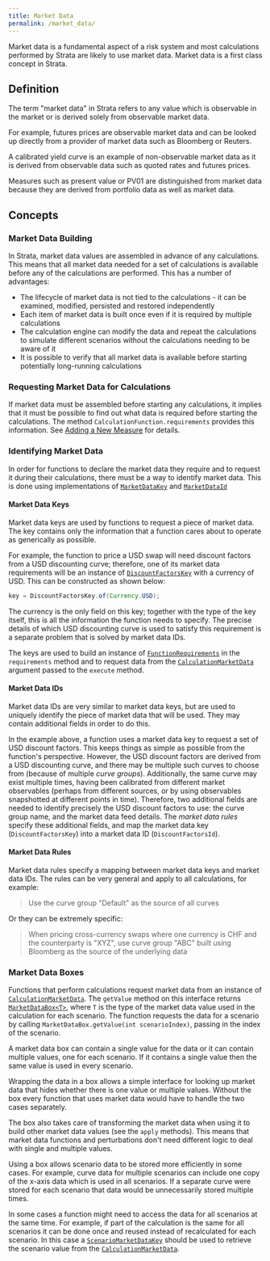 ```yaml
---
title: Market Data
permalink: /market_data/
---
```


Market data is a fundamental aspect of a risk system and most calculations performed by Strata 
are likely to use market data. Market data is a first class concept in Strata.

## Definition

The term "market data" in Strata refers to any value which is observable in the market or is derived solely from
observable market data.

For example, futures prices are observable market data and can be looked up directly from a provider of
market data such as Bloomberg or Reuters.

A calibrated yield curve is an example of non-observable market data as it is derived from observable data such as
quoted rates and futures prices.

Measures such as present value or PV01 are distinguished from market data because they are derived from portfolio
data as well as market data.

## Concepts

### Market Data Building

In Strata, market data values are assembled in advance of any calculations.
This means that all market data needed for a set of calculations is available before any of the calculations are performed.
This has a number of advantages: 

* The lifecycle of market data is not tied to the calculations - it can be examined, modified, persisted and restored independently
* Each item of market data is built once even if it is required by multiple calculations
* The calculation engine can modify the data and repeat the calculations to simulate different scenarios without
the calculations needing to be aware of it
* It is possible to verify that all market data is available before starting potentially long-running calculations

### Requesting Market Data for Calculations

If market data must be assembled before starting any calculations, it implies that it must be possible to find out what
data is required before starting the calculations.
The method `CalculationFunction.requirements` provides this information.
See [Adding a New Measure]({{site.baseurl}}/add_measure) for details.

### Identifying Market Data

In order for functions to declare the market data they require and to request it during their calculations,
there must be a way to identify market data. This is done using implementations of 
[`MarketDataKey`]({{site.baseurl}}/apidocs/com/opengamma/strata/basics/market/MarketDataKey.html)
and 
[`MarketDataId`]({{site.baseurl}}/apidocs/com/opengamma/strata/basics/market/MarketDataId.html)

#### Market Data Keys

Market data keys are used by functions to request a piece of market data. The key contains only the information
that a function cares about to operate as generically as possible.

For example, the function to price a USD swap will need discount factors from a USD discounting curve;
therefore, one of its market data requirements will be an instance of 
[`DiscountFactorsKey`]({{site.baseurl}}/apidocs/com/opengamma/strata/market/key/DiscountFactorsKey.html)
with a currency of USD. This can be constructed as shown below:

```java
key = DiscountFactorsKey.of(Currency.USD);
```

The currency is the only field on this key; together with the type of the key itself, this is all the information
the function needs to specify. The precise details of which USD discounting curve is used to satisfy this
requirement is a separate problem that is solved by market data IDs. 

The keys are used to build an instance of 
[`FunctionRequirements`]({{site.baseurl}}/apidocs/com/opengamma/strata/calc/marketdata/FunctionRequirements.html)
in the `requirements` method and to request data from the
[`CalculationMarketData`]({{site.baseurl}}/apidocs/com/opengamma/strata/calc/marketdata/CalculationMarketData.html)
argument passed to the `execute` method.

#### Market Data IDs

Market data IDs are very similar to market data keys, but are used to uniquely identify the piece of market data
that will be used. They may contain additional fields in order to do this.

In the example above, a function uses a market data key to request a set of USD discount factors.
This keeps things as simple as possible from the function's perspective. However, the USD discount factors
are derived from a USD discounting curve, and there may be multiple such curves to choose from
(because of multiple _curve groups_). Additionally, the same curve may exist multiple times, having been calibrated
from different market observables (perhaps from different sources, or by using observables snapshotted
at different points in time). Therefore, two additional fields are needed to identify precisely the USD discount
factors to use: the curve group name, and the market data feed details.
The _market data rules_ specify these additional fields, and map the market data key (`DiscountFactorsKey`)
into a market data ID (`DiscountFactorsId`).

#### Market Data Rules

Market data rules specify a mapping between market data keys and market data IDs.
The rules can be very general and apply to all calculations, for example:

> Use the curve group "Default" as the source of all curves

Or they can be extremely specific:

> When pricing cross-currency swaps where one currency is CHF and the counterparty is "XYZ", use curve group
"ABC" built using Bloomberg as the source of the underlying data

### Market Data Boxes

Functions that perform calculations request market data from an instance of 
[`CalculationMarketData`]({{site.baseurl}}/apidocs/com/opengamma/strata/calc/marketdata/CalculationMarketData.html). 
The `getValue` method on this interface returns 
[`MarketDataBox<T>`]({{site.baseurl}}/apidocs/com/opengamma/strata/calc/marketdata/scenario/MarketDataBox.html), 
where `T` is the type of the market data value used in the calculation for each scenario. The function requests 
the data for a scenario by calling `MarketDataBox.getValue(int scenarioIndex)`, passing in the index of the scenario.

A market data box can contain a single value for the data or it can contain multiple values, one for each 
scenario. If it contains a single value then the same value is used in every scenario.

Wrapping the data in a box allows a simple interface for looking up market data that hides whether there
is one value or multiple values. Without the box every function that uses market data would have to
handle the two cases separately.

The box also takes care of transforming the market data when using it to build other market data values
(see the `apply` methods). This means that market data functions and perturbations don't need
different logic to deal with single and multiple values.

Using a box allows scenario data to be stored more efficiently in some cases. For example, curve data for
multiple scenarios can include one copy of the x-axis data which is used in all scenarios. If a separate
curve were stored for each scenario that data would be unnecessarily stored multiple times.

In some cases a function might need to access the data for all scenarios at the same time. For example, if
part of the calculation is the same for all scenarios it can be done once and reused instead of recalculated
for each scenario. In this case a 
[`ScenarioMarketDataKey`]({{site.baseurl}}/apidocs/com/opengamma/strata/calc/marketdata/ScenarioMarketDataKey.html) 
should be used to retrieve the scenario value from the
[`CalculationMarketData`]({{site.baseurl}}/apidocs/com/opengamma/strata/calc/marketdata/CalculationMarketData.html). 
